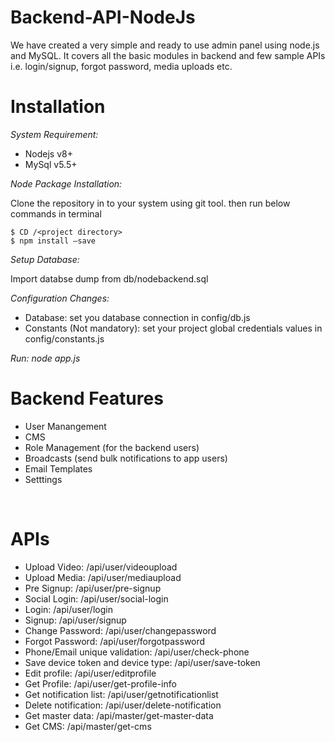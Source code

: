 # Backend-API-NodeJs
We have created a very simple and ready to use admin panel using node.js and MySQL. It covers all the basic modules in backend and few sample APIs i.e. login/signup, forgot password, media uploads etc.
<br>

# Installation

*System Requirement:*
- Nodejs v8+ 
- MySql v5.5+

*Node Package Installation:*

Clone the repository in to your system using git tool. then run below commands in terminal

```
$ CD /<project directory>
$ npm install –save
``` 

*Setup Database:*

Import databse dump from db/nodebackend.sql

*Configuration Changes:*
- Database: set you database connection in config/db.js
- Constants (Not mandatory): set your project global credentials values in config/constants.js

*Run: node app.js*
<br>

# Backend Features

- User Manangement
- CMS
- Role Management (for the backend users)
- Broadcasts (send bulk notifications to app users)
- Email Templates
- Setttings
<br>

# APIs
- Upload Video: /api/user/videoupload
- Upload Media: /api/user/mediaupload
- Pre Signup: /api/user/pre-signup
- Social Login: /api/user/social-login
- Login: /api/user/login
- Signup: /api/user/signup
- Change Password:	/api/user/changepassword
- Forgot Password: /api/user/forgotpassword
- Phone/Email unique validation:	/api/user/check-phone
- Save device token and device type:	/api/user/save-token
- Edit profile:	/api/user/editprofile
- Get Profile: /api/user/get-profile-info
- Get notification list:	/api/user/getnotificationlist
- Delete notification:	/api/user/delete-notification
- Get master data:	/api/master/get-master-data
- Get CMS:	/api/master/get-cms
